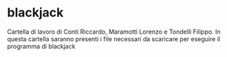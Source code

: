 # blackjack

Cartella di lavoro di Conti Riccardo, Maramotti Lorenzo e Tondelli Filippo.
In questa cartella saranno presenti i file necessari da scaricare per eseguire il programma di blackjack
